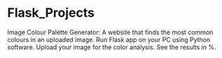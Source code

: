 # Flask_Projects

Image Colour Palette Generator: A website that finds the most common colours in an uploaded image.
Run Flask app on your PC using Python software. 
Upload your image for the color analysis. 
See the results in %.
